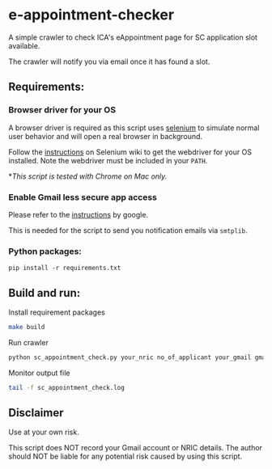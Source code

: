 # e-appointment-checker

A simple crawler to check ICA's eAppointment page for SC application slot available.

The crawler will notify you via email once it has found a slot.

## Requirements:
### Browser driver for your OS
A browser driver is required as this script uses [selenium](http://www.seleniumhq.org/) to simulate normal user behavior and will open a real browser in background.

Follow the [instructions](https://github.com/SeleniumHQ/selenium/wiki/ChromeDriver#requirements) on Selenium wiki to get the webdriver for your OS installed. Note the webdriver must be included in your `PATH`.

**This script is tested with Chrome on Mac only.*

### Enable Gmail less secure app access
Please refer to the [instructions](https://support.google.com/accounts/answer/6010255?hl=en) by google. 

This is needed for the script to send you notification emails via `smtplib`.

### Python packages:
```
pip install -r requirements.txt
```

## Build and run:
Install requirement packages
```bash
make build
```

Run crawler
```bash
python sc_appointment_check.py your_nric no_of_applicant your_gmail gmail_password [retry_interval_in_seconds]
```

Monitor output file
```bash
tail -f sc_appointment_check.log

```

## Disclaimer
Use at your own risk. 

This script does NOT record your Gmail account or NRIC details.
The author should NOT be liable for any potential risk caused by using this script.